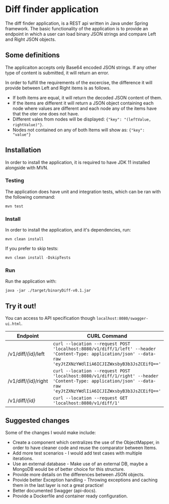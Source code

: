 # Diff finder application

The diff finder application, is a REST api written in Java under Spring framework.
The basic functionality of the application is to provide an endpoint in which a user can load binary JSON strings and compare Left and Right JSON objects.

## Some definitions
The applicaiton accepts only Base64 encoded JSON strings. If any other type of content is submitted, it will return an error.

In order to fulfill the requirements of the excercise, the difference it will provide between Left and Right items is as follows.

- If both items are equal, it will return the decoded JSON content of them.
- If the items are different it will return a JSON object containing each node where values are different and each node any of the items have that the oter one does not have.
- Different vales from nodes will be displayed: `{"key": "(leftValue, rightValue)"}`.
- Nodes not contained on any of both Items will show as: `{"key": "value"}`

## Installation

In order to install the application, it is required to have JDK 11 installed alongside with MVN.

### Testing

The application does have unit and integration tests, which can be ran with the following command:
```shell script
mvn test
```

### Install
In order to install the application, and it's dependencies, run:
```shell script
mvn clean install
```
If you prefer to skip tests:
```shell script
mvn clean install -DskipTests
```

### Run
Run the application with:
```shell script
java -jar ./target/binaryDiff-v0.1.jar
```

## Try it out!
You can access to API specification though `localhost:8080/swagger-ui.html`.

| Endpoint | CURL Command |
|---|---|
| /v1/diff/_{id}_/left | `curl --location --request POST 'localhost:8080/v1/diff/1/left' --header 'Content-Type: application/json' --data-raw 'eyJtZXNzYWdlIiA6ICJIZWxsbyB3b3JsZCEifQ=='` | 
| /v1/diff/_{id}_/right | `curl --location --request POST 'localhost:8080/v1/diff/1/right' --header 'Content-Type: application/json' --data-raw 'eyJtZXNzYWdlIiA6ICJIZWxsbyB3b3JsZCEifQ=='` |
| /v1/diff/_{id}_ | `curl --location --request GET 'localhost:8080/v1/diff/1'` 


## Suggested changes

Some of the changes I would make include:

- Create a component which centralizes the use of the ObjectMapper, in order to have cleaner code and reuse the comparator between Items.
- Add more test scenarios - I would add test cases with multiple iterations.
- Use an external database - Make use of an external DB, maybe a MongoDB would be of better choice for this structure.
- Provide more details on the differences between JSON objects.
- Provide better Exception handling - Throwing exceptions and caching them in the last layer is not a great practice!
- Better documented Swagger (api-docs).
- Provide a Dockerfile and container ready configuration.
